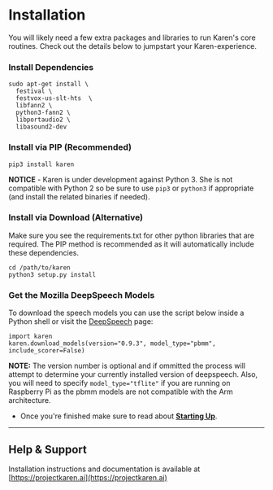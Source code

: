 # Installation
You will likely need a few extra packages and libraries to run Karen's core routines.  Check out the details below to jumpstart your Karen-experience.

### Install Dependencies

```
sudo apt-get install \
  festival \
  festvox-us-slt-hts  \
  libfann2 \
  python3-fann2 \
  libportaudio2 \
  libasound2-dev
```

### Install via PIP (Recommended)

```
pip3 install karen
```

**NOTICE** - Karen is under development against Python 3.  She is not compatible with Python 2 so be sure to use ```pip3``` or ```python3``` if appropriate (and install the related binaries if needed).

### Install via Download (Alternative)

Make sure you see the requirements.txt for other python libraries that are required.  The PIP method is recommended as it will automatically include these dependencies.

```
cd /path/to/karen
python3 setup.py install
```

### Get the Mozilla DeepSpeech Models
To download the speech models you can use the script below inside a Python shell or visit the [DeepSpeech](https://github.com/mozilla/DeepSpeech/releases/latest) page:

```
import karen
karen.download_models(version="0.9.3", model_type="pbmm", include_scorer=False)
```

__NOTE:__  The version number is optional and if ommitted the process will attempt to determine your currently installed version of deepspeech.  Also, you will need to specify ```model_type="tflite"``` if you are running on Raspberry Pi as the pbmm models are not compatible with the Arm architecture.


* Once you're finished make sure to read about __[Starting Up](karen.md)__.

-----

## Help &amp; Support
Installation instructions and documentation is available at [https://projectkaren.ai](https://projectkaren.ai)

